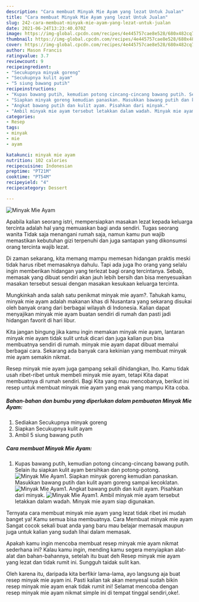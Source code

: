 ```yaml
---
description: "Cara membuat Minyak Mie Ayam yang lezat Untuk Jualan"
title: "Cara membuat Minyak Mie Ayam yang lezat Untuk Jualan"
slug: 242-cara-membuat-minyak-mie-ayam-yang-lezat-untuk-jualan
date: 2021-06-24T13:23:40.070Z
image: https://img-global.cpcdn.com/recipes/4e445757cae8e528/680x482cq70/minyak-mie-ayam-foto-resep-utama.jpg
thumbnail: https://img-global.cpcdn.com/recipes/4e445757cae8e528/680x482cq70/minyak-mie-ayam-foto-resep-utama.jpg
cover: https://img-global.cpcdn.com/recipes/4e445757cae8e528/680x482cq70/minyak-mie-ayam-foto-resep-utama.jpg
author: Mason Francis
ratingvalue: 3.7
reviewcount: 9
recipeingredient:
- "Secukupnya minyak goreng"
- "Secukupnya kulit ayam"
- "5 siung bawang putih"
recipeinstructions:
- "Kupas bawang putih, kemudian potong cincang-cincang bawang putih. Selain itu siapkan kulit ayam bersihkan dan potong-potong."
- "Siapkan minyak goreng kemudian panaskan. Masukkan bawang putih dan kulit ayam goreng sampai kecoklatan."
- "Angkat bawang putih dan kulit ayam. Pisahkan dari minyak."
- "Ambil minyak mie ayam tersebut letakkan dalam wadah. Minyak mie ayam siap digunakan."
categories:
- Resep
tags:
- minyak
- mie
- ayam

katakunci: minyak mie ayam 
nutrition: 102 calories
recipecuisine: Indonesian
preptime: "PT21M"
cooktime: "PT54M"
recipeyield: "4"
recipecategory: Dessert

---
```



![Minyak Mie Ayam](https://img-global.cpcdn.com/recipes/4e445757cae8e528/680x482cq70/minyak-mie-ayam-foto-resep-utama.jpg)

Apabila kalian seorang istri, mempersiapkan masakan lezat kepada keluarga tercinta adalah hal yang memuaskan bagi anda sendiri. Tugas seorang  wanita Tidak saja menangani rumah saja, namun kamu pun wajib memastikan kebutuhan gizi terpenuhi dan juga santapan yang dikonsumsi orang tercinta wajib lezat.

Di zaman  sekarang, kita memang mampu memesan hidangan praktis meski tidak harus ribet memasaknya dahulu. Tapi ada juga lho orang yang selalu ingin memberikan hidangan yang terlezat bagi orang tercintanya. Sebab, memasak yang dibuat sendiri akan jauh lebih bersih dan bisa menyesuaikan masakan tersebut sesuai dengan masakan kesukaan keluarga tercinta. 



Mungkinkah anda salah satu penikmat minyak mie ayam?. Tahukah kamu, minyak mie ayam adalah makanan khas di Nusantara yang sekarang disukai oleh banyak orang dari berbagai wilayah di Indonesia. Kalian dapat menyajikan minyak mie ayam buatan sendiri di rumah dan pasti jadi hidangan favorit di hari libur.

Kita jangan bingung jika kamu ingin memakan minyak mie ayam, lantaran minyak mie ayam tidak sulit untuk dicari dan juga kalian pun bisa membuatnya sendiri di rumah. minyak mie ayam dapat dibuat memalui berbagai cara. Sekarang ada banyak cara kekinian yang membuat minyak mie ayam semakin nikmat.

Resep minyak mie ayam juga gampang sekali dihidangkan, lho. Kamu tidak usah ribet-ribet untuk membeli minyak mie ayam, tetapi Kita dapat membuatnya di rumah sendiri. Bagi Kita yang mau mencobanya, berikut ini resep untuk membuat minyak mie ayam yang enak yang mampu Kita coba.

<!--inarticleads1-->

##### Bahan-bahan dan bumbu yang diperlukan dalam pembuatan Minyak Mie Ayam:

1. Sediakan Secukupnya minyak goreng
1. Siapkan Secukupnya kulit ayam
1. Ambil 5 siung bawang putih




<!--inarticleads2-->

##### Cara membuat Minyak Mie Ayam:

1. Kupas bawang putih, kemudian potong cincang-cincang bawang putih. Selain itu siapkan kulit ayam bersihkan dan potong-potong.
<img src="https://img-global.cpcdn.com/steps/966334a75451f4b2/160x128cq70/minyak-mie-ayam-langkah-memasak-1-foto.jpg" alt="Minyak Mie Ayam">1. Siapkan minyak goreng kemudian panaskan. Masukkan bawang putih dan kulit ayam goreng sampai kecoklatan.
<img src="https://img-global.cpcdn.com/steps/052d7c30f6c13cbd/160x128cq70/minyak-mie-ayam-langkah-memasak-2-foto.jpg" alt="Minyak Mie Ayam">1. Angkat bawang putih dan kulit ayam. Pisahkan dari minyak.
<img src="https://img-global.cpcdn.com/steps/500cbec0839cbb44/160x128cq70/minyak-mie-ayam-langkah-memasak-3-foto.jpg" alt="Minyak Mie Ayam">1. Ambil minyak mie ayam tersebut letakkan dalam wadah. Minyak mie ayam siap digunakan.




Ternyata cara membuat minyak mie ayam yang lezat tidak ribet ini mudah banget ya! Kamu semua bisa membuatnya. Cara Membuat minyak mie ayam Sangat cocok sekali buat anda yang baru mau belajar memasak maupun juga untuk kalian yang sudah lihai dalam memasak.

Apakah kamu ingin mencoba membuat resep minyak mie ayam nikmat sederhana ini? Kalau kamu ingin, mending kamu segera menyiapkan alat-alat dan bahan-bahannya, setelah itu buat deh Resep minyak mie ayam yang lezat dan tidak rumit ini. Sungguh taidak sulit kan. 

Oleh karena itu, daripada kita berfikir lama-lama, ayo langsung aja buat resep minyak mie ayam ini. Pasti kalian tak akan menyesal sudah bikin resep minyak mie ayam enak tidak rumit ini! Selamat mencoba dengan resep minyak mie ayam nikmat simple ini di tempat tinggal sendiri,oke!.

